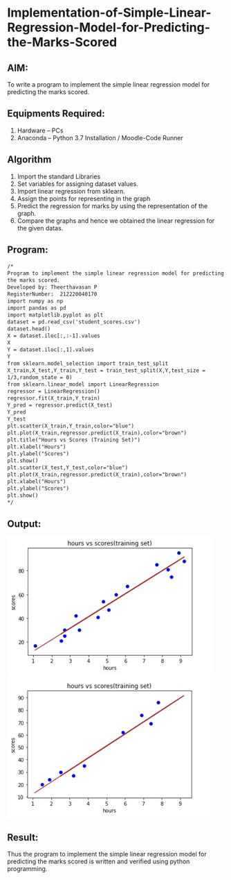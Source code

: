 # Implementation-of-Simple-Linear-Regression-Model-for-Predicting-the-Marks-Scored

## AIM:
To write a program to implement the simple linear regression model for predicting the marks scored.

## Equipments Required:
1. Hardware – PCs
2. Anaconda – Python 3.7 Installation / Moodle-Code Runner

## Algorithm
1. Import the standard Libraries
2. Set variables for assigning dataset values.
3. Import linear regression from sklearn.
4. Assign the points for representing in the graph
5. Predict the regression for marks by using the representation of the graph.
6. Compare the graphs and hence we obtained the linear regression for the given datas.

## Program:
```
/*
Program to implement the simple linear regression model for predicting the marks scored.
Developed by: Theerthavasan P
RegisterNumber:  212220040170
import numpy as np
import pandas as pd
import matplotlib.pyplot as plt
dataset = pd.read_csv('student_scores.csv')
dataset.head()
X = dataset.iloc[:,:-1].values
X
Y = dataset.iloc[:,1].values
Y
from sklearn.model_selection import train_test_split
X_train,X_test,Y_train,Y_test = train_test_split(X,Y,test_size = 1/3,random_state = 0)
from sklearn.linear_model import LinearRegression
regressor = LinearRegression()
regressor.fit(X_train,Y_train)
Y_pred = regressor.predict(X_test)
Y_pred
Y_test
plt.scatter(X_train,Y_train,color="blue")
plt.plot(X_train,regressor.predict(X_train),color="brown")
plt.title("Hours vs Scores (Training Set)")
plt.xlabel("Hours")
plt.ylabel("Scores")
plt.show()
plt.scatter(X_test,Y_test,color="blue")
plt.plot(X_train,regressor.predict(X_train),color="brown") 
plt.xlabel("Hours")
plt.ylabel("Scores")
plt.show()
*/
```

## Output:
![simple linear regression model for predicting the marks scored](hours.png)
![simple linear regression model for predicting the marks scored](minutes.png)

## Result:
Thus the program to implement the simple linear regression model for predicting the marks scored is written and verified using python programming.
